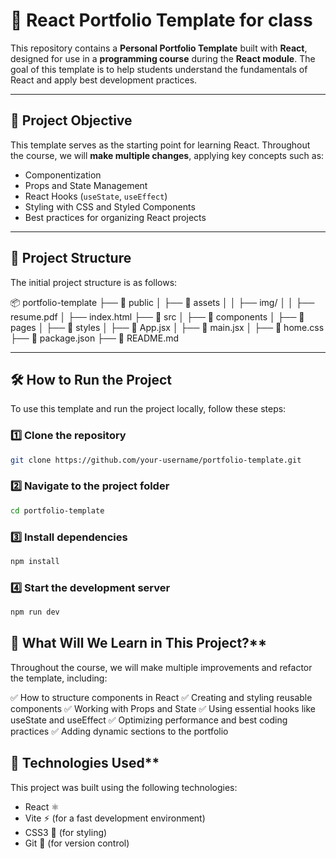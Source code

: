 # 🚀 React Portfolio Template for class

This repository contains a **Personal Portfolio Template** built with **React**, designed for use in a **programming course** during the **React module**. The goal of this template is to help students understand the fundamentals of React and apply best development practices.

---

## 🎯 **Project Objective**
This template serves as the starting point for learning React. Throughout the course, we will **make multiple changes**, applying key concepts such as:
- Componentization
- Props and State Management
- React Hooks (`useState`, `useEffect`)
- Styling with CSS and Styled Components
- Best practices for organizing React projects

---

## 📂 **Project Structure**
The initial project structure is as follows:

📦 portfolio-template ├── 📂 public │ ├── 📂 assets │ │ ├── img/ │ │ ├── resume.pdf │ ├── index.html ├── 📂 src │ ├── 📂 components │ ├── 📂 pages │ ├── 📂 styles │ ├── 📜 App.jsx │ ├── 📜 main.jsx │ ├── 📜 home.css ├── 📜 package.json ├── 📜 README.md


---

## 🛠 **How to Run the Project**
To use this template and run the project locally, follow these steps:

### **1️⃣ Clone the repository**
```bash
git clone https://github.com/your-username/portfolio-template.git
```
### **2️⃣ Navigate to the project folder**

```bash
cd portfolio-template
```

### **3️⃣ Install dependencies**

```bash
npm install
```

### **4️⃣ Start the development server**

```bash
npm run dev
```

## 📌 What Will We Learn in This Project?**
Throughout the course, we will make multiple improvements and refactor the template, including:

✅ How to structure components in React
✅ Creating and styling reusable components
✅ Working with Props and State
✅ Using essential hooks like useState and useEffect
✅ Optimizing performance and best coding practices
✅ Adding dynamic sections to the portfolio

## 🎨 Technologies Used**

This project was built using the following technologies:

   - React ⚛️
   - Vite ⚡ (for a fast development environment)
   - CSS3 🎨 (for styling)
   - Git 🐙 (for version control)
